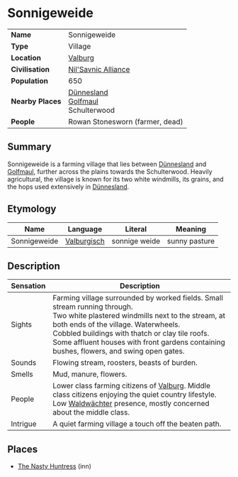 # Sonnigeweide

|||
| --- | --- |
| **Name** | Sonnigeweide | place.4
| **Type** | Village |
| **Location** | [Valburg](../../civilisations/nilsavnic-alliance/states/valburg.md) |
| **Civilisation** | [Nil'Savnic Alliance](../../civilisations/nilsavnic-alliance/nilsavnic-alliance.md) |
| **Population** | 650 |
| **Nearby Places** | [Dünnesland](../towns/dunnesland.md)<br>[Golfmaul](../towns/golfmaul.md)<br>Schulterwood |
| **People** | Rowan Stonesworn (farmer, dead) |

## Summary

Sonnigeweide is a farming village that lies between [Dünnesland](../towns/dunnesland.md) and [Golfmaul](../towns/golfmaul.md), further across the plains towards the Schulterwood. Heavily agricultural, the village is known for its two white windmills, its grains, and the hops used extensively in [Dünnesland](../towns/dunnesland.md). 

## Etymology

| Name | Language | Literal | Meaning | 
| --- | --- | --- | --- |
| Sonnigeweide | [Valburgisch](../../languages/valburgisch.md) | sonnige weide | sunny pasture |

## Description

| Sensation | Description |
| ---- | --- |
| Sights | Farming village surrounded by worked fields. Small stream running through.<br>Two white plastered windmills next to the stream, at both ends of the village. Waterwheels.<br>Cobbled buildings with thatch or clay tile roofs. Some affluent houses with front gardens containing bushes, flowers, and swing open gates. |
| Sounds | Flowing stream, roosters, beasts of burden. |
| Smells | Mud, manure, flowers. |
| People | Lower class farming citizens of [Valburg](../../civilisations/nilsavnic-alliance/states/valburg.md). Middle class citizens enjoying the quiet country lifestyle. Low [Waldwächter](../../organisations/guards/waldwachter.md) presence, mostly concerned about the middle class. |
| Intrigue | A quiet farming village a touch off the beaten path. |

## Places

- [The Nasty Huntress](../buildings/inns-taverns/the-nasty-huntress.md) (inn)
